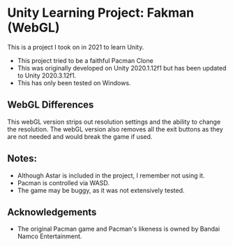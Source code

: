 # Unity Learning Project: Fakman (WebGL)
This is a project I took on in 2021 to learn Unity.
- This project tried to be a faithful Pacman Clone
- This was originally developed on Unity 2020.1.12f1 but has been updated to Unity 2020.3.12f1.
- This has only been tested on Windows.

## WebGL Differences
This webGL version strips out resolution settings and the ability to change the resolution.
The webGL version also removes all the exit buttons as they are not needed and would break the game if used.

## Notes:
- Although Astar is included in the project, I remember not using it.
- Pacman is controlled via WASD.
- The game may be buggy, as it was not extensively tested.

## Acknowledgements
- The original Pacman game and Pacman's likeness is owned by Bandai Namco Entertainment.
